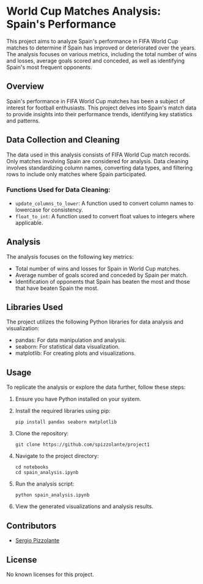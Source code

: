 # World Cup Matches Analysis: Spain's Performance

This project aims to analyze Spain's performance in FIFA World Cup matches to determine if Spain has improved or deteriorated over the years. The analysis focuses on various metrics, including the total number of wins and losses, average goals scored and conceded, as well as identifying Spain's most frequent opponents.

## Overview

Spain's performance in FIFA World Cup matches has been a subject of interest for football enthusiasts. This project delves into Spain's match data to provide insights into their performance trends, identifying key statistics and patterns.

## Data Collection and Cleaning

The data used in this analysis consists of FIFA World Cup match records. Only matches involving Spain are considered for analysis. Data cleaning involves standardizing column names, converting data types, and filtering rows to include only matches where Spain participated.

### Functions Used for Data Cleaning:

- `update_columns_to_lower`: A function used to convert column names to lowercase for consistency.
- `float_to_int`: A function used to convert float values to integers where applicable.

## Analysis

The analysis focuses on the following key metrics:

- Total number of wins and losses for Spain in World Cup matches.
- Average number of goals scored and conceded by Spain per match.
- Identification of opponents that Spain has beaten the most and those that have beaten Spain the most.

## Libraries Used

The project utilizes the following Python libraries for data analysis and visualization:

- pandas: For data manipulation and analysis.
- seaborn: For statistical data visualization.
- matplotlib: For creating plots and visualizations.

## Usage

To replicate the analysis or explore the data further, follow these steps:

1. Ensure you have Python installed on your system.
2. Install the required libraries using pip:

    ```
    pip install pandas seaborn matplotlib
    ```

3. Clone the repository:

    ```
    git clone https://github.com/spizzolante/project1
    ```

4. Navigate to the project directory:

    ```
    cd notebooks
    cd spain_analysis.ipynb
    ```

5. Run the analysis script:

    ```
    python spain_analysis.ipynb
    ```

6. View the generated visualizations and analysis results.

## Contributors

- [Sergio Pizzolante](https://github.com/spizzolante)

## License

No known licenses for this project.
